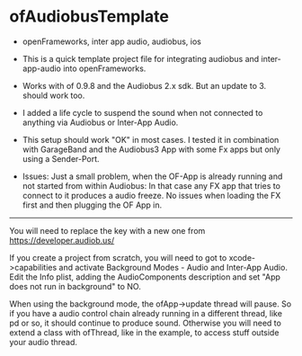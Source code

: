 # ofAudiobusTemplate
- openFrameworks, inter app audio, audiobus, ios

- This is a quick template project file for integrating audiobus and inter-app-audio into openFrameworks.

- Works with of 0.9.8 and the Audiobus 2.x sdk. But an update to 3. should work too.

- I added a life cycle to suspend the sound when not connected to anything via Audiobus or Inter-App Audio.

- This setup should work "OK" in most cases. I tested it in combination with GarageBand and the Audiobus3 App with some Fx apps but only using a Sender-Port. 

- Issues: Just a small problem, when the OF-App is already running and not started from within Audiobus: In that case any FX app that tries to connect to it produces a audio freeze. No issues when loading the FX first and then plugging the OF App in.

---
You will need to replace the key with a new one from https://developer.audiob.us/


If you create a project from scratch, you will need to got to xcode->capabilities and activate Background Modes - Audio and Inter-App Audio. Edit the Info plist, adding the AudioComponents description and set "App does not run in background" to NO.

When using the background mode, the ofApp->update thread will pause. So if you have a audio control chain already running in a different thread, like pd or so, it should continue to produce sound. Otherwise you will need to extend a class with ofThread, like in the example, to access stuff outside your audio thread. 
